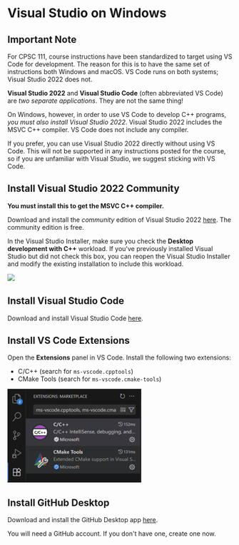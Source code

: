 # Visual Studio on Windows

## Important Note

For CPSC 111, course instructions have been standardized to target using VS Code for development. The reason for this is to have the same set of instructions both Windows and macOS. VS Code runs on both systems; Visual Studio 2022 does not.

**Visual Studio 2022** and **Visual Studio Code** (often abbreviated VS Code) are _two separate applications_. They are not the same thing!

On Windows, however, in order to use VS Code to develop C++ programs, _you must also install Visual Studio 2022_. Visual Studio 2022 includes the MSVC C++ compiler. VS Code does not include any compiler.

If you prefer, you can use Visual Studio 2022 directly without using VS Code. This will not be supported in any instructions posted for the course, so if you are unfamiliar with Visual Studio, we suggest sticking with VS Code.

## Install Visual Studio 2022 Community

**You must install this to get the MSVC C++ compiler.**

Download and install the _community_ edition of Visual Studio 2022 [here](https://visualstudio.microsoft.com/vs/community/). The community edition is free.

In the Visual Studio Installer, make sure you check the **Desktop development with C++** workload. If you've previously installed Visual Studio but did not check this box, you can reopen the Visual Studio Installer and modify the existing installation to include this workload.

![](./img/win-vs22-workload.png)

## Install Visual Studio Code

Download and install Visual Studio Code [here](https://code.visualstudio.com/docs/setup/windows).

## Install VS Code Extensions

Open the **Extensions** panel in VS Code. Install the following two extensions:

- C/C++ (search for `ms-vscode.cpptools`)
- CMake Tools (search for `ms-vscode.cmake-tools`)

<img src="./img/vscode-extensions.png" width=300>

## Install GitHub Desktop

Download and install the GitHub Desktop app [here](https://github.com/apps/desktop).

You will need a GitHub account. If you don't have one, create one now.
